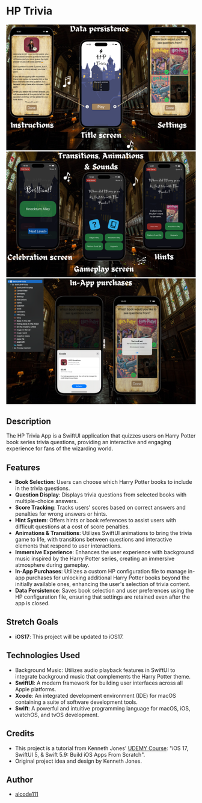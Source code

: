 # HP Trivia

<img src="project-screenshot-1.png" alt="App Screenshots" width="800">
<img src="project-screenshot-2.png" alt="App Screenshots" width="800">
<img src="project-screenshot-3.png" alt="App Screenshots" width="800">


## Description

The HP Trivia App is a SwiftUI application that quizzes users on Harry Potter book series trivia questions, providing an interactive and engaging experience for fans of the wizarding world.


## Features

- **Book Selection**: Users can choose which Harry Potter books to include in the trivia questions.
- **Question Display**: Displays trivia questions from selected books with multiple-choice answers.
- **Score Tracking**: Tracks users' scores based on correct answers and penalties for wrong answers or hints.
- **Hint System**: Offers hints or book references to assist users with difficult questions at a cost of score penalties.
- **Animations & Transitions**: Utilizes SwiftUI animations to bring the trivia game to life, with transitions between questions and interactive elements that respond to user interactions.
- **Immersive Experience**: Enhances the user experience with background music inspired by the Harry Potter series, creating an immersive atmosphere during gameplay.
- **In-App Purchases**: Utilizes a custom HP configuration file to manage in-app purchases for unlocking additional Harry Potter books beyond the initially available ones, enhancing the user's selection of trivia content.
- **Data Persistence**: Saves book selection and user preferences using the HP configuration file, ensuring that settings are retained even after the app is closed.


## Stretch Goals

- **iOS17**: This project will be updated to iOS17.


## Technologies Used

- Background Music: Utilizes audio playback features in SwiftUI to integrate background music that complements the Harry Potter theme.
- **SwiftUI**: A modern framework for building user interfaces across all Apple platforms.
- **Xcode**: An integrated development environment (IDE) for macOS containing a suite of software development tools.
- **Swift**: A powerful and intuitive programming language for macOS, iOS, watchOS, and tvOS development.


## Credits

- This project is a tutorial from Kenneth Jones' [UDEMY Course](https://www.udemy.com/course/ios-15-app-development-with-swiftui-3-and-swift-5/): "iOS 17, SwiftUI 5, & Swift 5.9: Build iOS Apps From Scratch".
- Original project idea and design by Kenneth Jones.


## Author

- [alcode111](https://github.com/alcode111)
